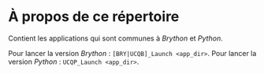 # À propos de ce répertoire

Contient les applications qui sont communes à *Brython* et *Python*.

Pour lancer la version *Brython* : `[BRY|UCQB]_Launch <app_dir>`.
Pour lancer la version *Python* : `UCQP_Launch <app_dir>`.
